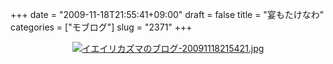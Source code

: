 +++
date = "2009-11-18T21:55:41+09:00"
draft = false
title = "宴もたけなわ"
categories = ["モブログ"]
slug = "2371"
+++

<div align="center"><a href="http://ieiri.net/wordpress/wp-content/uploads/ameblo/blog_import_4f7a382118197.jpg"><img alt="イエイリカズマのブログ-20091118215421.jpg" src="http://ieiri.net/wordpress/wp-content/uploads/ameblo/blog_import_4f7a3820b8cc2.jpg" border="0" /></a></div>
